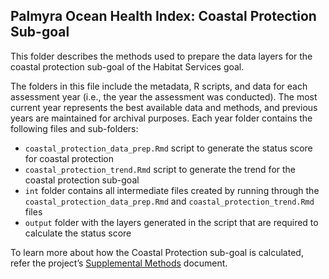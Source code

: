 ## Palmyra Ocean Health Index: Coastal Protection Sub-goal 

This folder describes the methods used to prepare the data layers for the coastal protection sub-goal of the Habitat Services goal. 

The folders in this file include the metadata, R scripts, and data for each assessment year (i.e., the year the assessment was conducted). The most current year represents the best available data and methods, and previous years are maintained for archival purposes. Each year folder contains the following files and sub-folders:  

- `coastal_protection_data_prep.Rmd` script to generate the status score for coastal protection      
- `coastal_protection_trend.Rmd` script to generate the trend for the coastal protection sub-goal   
- `int` folder contains all intermediate files created by running through the `coastal_protection_data_prep.Rmd` and `coastal_protection_trend.Rmd` files      
- `output` folder with the layers generated in the script that are required to calculate the status score    

To learn more about how the Coastal Protection sub-goal is calculated, refer the project’s [Supplemental Methods](https://ohi-4site.github.io/pal-scores/documents/methods-results/Supplement.html) document.   





